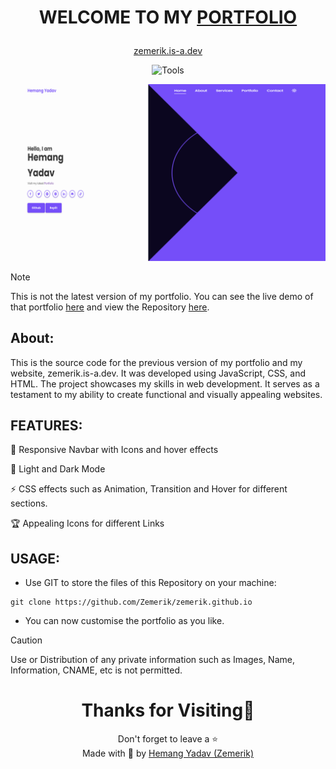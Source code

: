 <h1 align = "center">
  
  WELCOME TO MY [PORTFOLIO](https://zemerik.is-a.dev/)

</h1>

<div align = "center">

  [zemerik.is-a.dev](https://zemerik.is-a.dev)

</div>

<div align = "center">

![Tools](https://skillicons.dev/icons?i=javascript,css,html,vscode,github&perline=25)

![Screenshot](assests/screenshot.png)

</div>

> [!NOTE]
> This is not the latest version of my portfolio. You can see the live demo of that portfolio [here](https://zemerik.vercel.app) and view the Repository [here](https://github.com/Zemerik/Portfolio-v2).

## About:

This is the source code for the previous version of my portfolio and my website, zemerik.is-a.dev. It was developed using JavaScript, CSS, and HTML. The project showcases my skills in web development. It serves as a testament to my ability to create functional and visually appealing websites.

## FEATURES:

🎩 Responsive Navbar with Icons and hover effects

🤯 Light and Dark Mode

⚡ CSS effects such as Animation, Transition and Hover for different sections. 

🏆 Appealing Icons for different Links

## USAGE:

- Use GIT to store the files of this Repository on your machine:

```
git clone https://github.com/Zemerik/zemerik.github.io
```

- You can now customise the portfolio as you like. 

> [!Caution]
> Use or Distribution of any private information such as Images, Name, Information, CNAME, etc is not permitted. 


<h1 align = "center">
  Thanks for Visiting🙏
</h1>

<p align = "center">
  Don't forget to leave a ⭐
  <br>
  Made with 💖 by <a href = "https://github.com/Zemerik">Hemang Yadav (Zemerik)</a>
</p>
